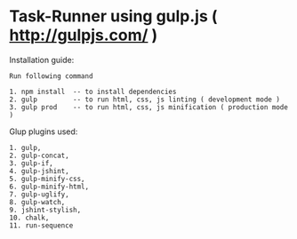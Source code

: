 Task-Runner using gulp.js ( http://gulpjs.com/ )
===========

Installation guide:
    
    Run following command
    
    1. npm install  -- to install dependencies
    2. gulp         -- to run html, css, js linting ( development mode )
    3. gulp prod    -- to run html, css, js minification ( production mode )
    

Glup plugins used:
    
    1. gulp,
    2. gulp-concat,
    3. gulp-if,
    4. gulp-jshint,
    5. gulp-minify-css,
    6. gulp-minify-html,
    7. gulp-uglify,
    8. gulp-watch,
    9. jshint-stylish,
    10. chalk,
    11. run-sequence
